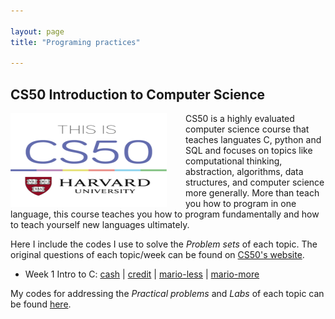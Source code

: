 ```yaml
---

layout: page
title: "Programing practices"

---
```




## CS50 Introduction to Computer Science

<img style="border: 0px solid; width: 250px; height: 150px; float: left; padding:0px 30px 0px 0px" src="/images/cs50_logo.jpg" alt="" class="inline-block">
CS50 is a highly evaluated computer science course that teaches languates C, python and SQL and focuses on topics like computational thinking, abstraction, algorithms, data structures, and computer science more generally. More than teach you how to program in one language, this course teaches you how to program fundamentally and how to teach yourself new languages ultimately. 
<br>

Here I include the codes I use to solve the *Problem sets* of each topic. The original questions of each topic/week can be found on [CS50's website](https://cs50.harvard.edu/x/2023/). 

- Week 1 Intro to C:
    [cash](https://github.com/jingwenzhang1118/CS50_complete/blob/main/cs50-week1/pset1/cash.c) \| 
    [credit](https://github.com/jingwenzhang1118/CS50_complete/blob/6194761254b259ccea4340ba0af65fd22868455c/cs50-week1/pset1/credit.c#L1) \| 
    [mario-less](https://github.com/jingwenzhang1118/CS50_complete/blob/main/cs50-week1/pset1/mario-less.c) \| 
    [mario-more](https://github.com/jingwenzhang1118/CS50_complete/blob/main/cs50-week1/pset1/mario-more.c)


My codes for addressing the *Practical problems* and *Labs* of each topic can be found [here](https://github.com/jingwenzhang1118/CS50_complete/tree/main). 
